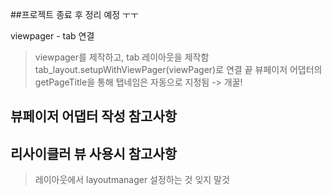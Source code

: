 ##프로젝트 종료 후 정리 예정 ㅜㅜ


viewpager - tab 연결
> viewpager를 제작하고, tab 레이아웃을 제작함
> tab_layout.setupWithViewPager(viewPager)로 연결 끝
> 뷰페이저 어댑터의 getPageTitle을 통해 탭네임은 자동으로 지정됨 -> 개꿀!

## 뷰페이저 어댑터 작성 참고사항 
> 


## 리사이클러 뷰 사용시 참고사항
> 레이아웃에서 layoutmanager 설정하는 것 잊지 말것 
